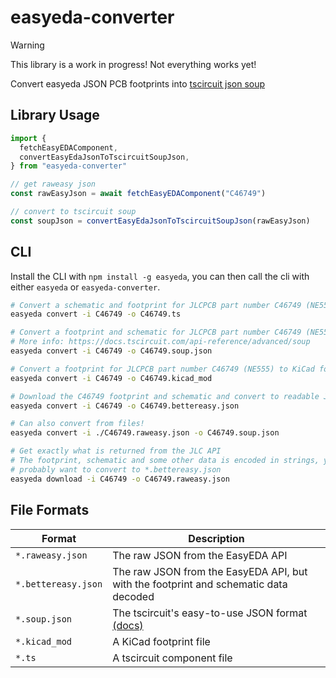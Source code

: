 # easyeda-converter

> [!WARNING]
> This library is a work in progress! Not everything works yet!

Convert easyeda JSON PCB footprints into [tscircuit json soup](https://docs.tscircuit.com/api-reference/advanced/soup)

## Library Usage

```ts
import {
  fetchEasyEDAComponent,
  convertEasyEdaJsonToTscircuitSoupJson,
} from "easyeda-converter"

// get raweasy json
const rawEasyJson = await fetchEasyEDAComponent("C46749")

// convert to tscircuit soup
const soupJson = convertEasyEdaJsonToTscircuitSoupJson(rawEasyJson)
```

## CLI

Install the CLI with `npm install -g easyeda`, you can then call
the cli with either `easyeda` or `easyeda-converter`.

```sh
# Convert a schematic and footprint for JLCPCB part number C46749 (NE555) to tscircuit component
easyeda convert -i C46749 -o C46749.ts

# Convert a footprint and schematic for JLCPCB part number C46749 (NE555) to tscircuit soup JSON
# More info: https://docs.tscircuit.com/api-reference/advanced/soup
easyeda convert -i C46749 -o C46749.soup.json

# Convert a footprint for JLCPCB part number C46749 (NE555) to KiCad footprint
easyeda convert -i C46749 -o C46749.kicad_mod

# Download the C46749 footprint and schematic and convert to readable JSON
easyeda convert -i C46749 -o C46749.bettereasy.json

# Can also convert from files!
easyeda convert -i ./C46749.raweasy.json -o C46749.soup.json

# Get exactly what is returned from the JLC API
# The footprint, schematic and some other data is encoded in strings, you
# probably want to convert to *.bettereasy.json
easyeda download -i C46749 -o C46749.raweasy.json
```

## File Formats

| Format              | Description                                                                                              |
| ------------------- | -------------------------------------------------------------------------------------------------------- |
| `*.raweasy.json`    | The raw JSON from the EasyEDA API                                                                        |
| `*.bettereasy.json` | The raw JSON from the EasyEDA API, but with the footprint and schematic data decoded                     |
| `*.soup.json`       | The tscircuit's easy-to-use JSON format [(docs)](https://docs.tscircuit.com/api-reference/advanced/soup) |
| `*.kicad_mod`       | A KiCad footprint file                                                                                   |
| `*.ts`              | A tscircuit component file                                                                               |
